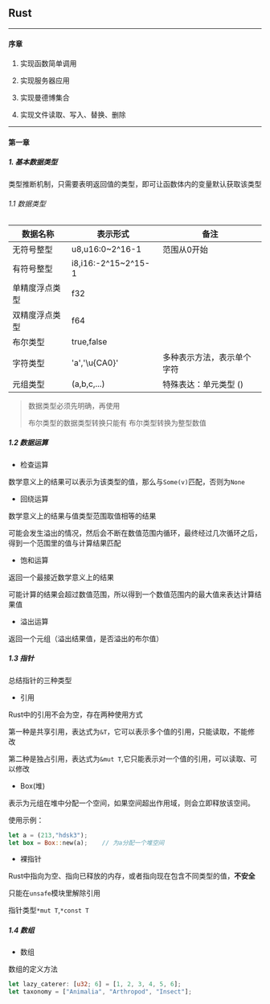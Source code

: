 ## Rust

---

#### 序章

1. 实现函数简单调用

2. 实现服务器应用

3. 实现曼德博集合

4. 实现文件读取、写入、替换、删除

---

#### 第一章

##### 1. 基本数据类型

类型推断机制，只需要表明返回值的类型，即可让函数体内的变量默认获取该类型

###### 1.1 数据类型

| 数据名称    | 表示形式                | 备注            |
| ------- | ------------------- | ------------- |
| 无符号整型   | u8,u16:0~2^16-1     | 范围从0开始        |
| 有符号整型   | i8,i16:-2^15~2^15-1 |               |
| 单精度浮点类型 | f32                 |               |
| 双精度浮点类型 | f64                 |               |
| 布尔类型    | true,false          |               |
| 字符类型    | 'a','\u{CA0}'       | 多种表示方法，表示单个字符 |
| 元组类型    | (a,b,c,...)         | 特殊表达：单元类型 ()  |

> 数据类型必须先明确，再使用
> 
> 布尔类型的数据类型转换只能有 布尔类型转换为整型数值

##### 1.2 数据运算

- 检查运算

数学意义上的结果可以表示为该类型的值，那么与`Some(v)`匹配，否则为`None`

- 回绕运算

数学意义上的结果与值类型范围取值相等的结果

可能会发生溢出的情况，然后会不断在数值范围内循环，最终经过几次循环之后，得到一个范围里的值与计算结果匹配

- 饱和运算

返回一个最接近数学意义上的结果

可能计算的结果会超过数值范围，所以得到一个数值范围内的最大值来表达计算结果值

- 溢出运算

返回一个元组（溢出结果值，是否溢出的布尔值）

##### 1.3 指针

总结指针的三种类型

- 引用

Rust中的引用不会为空，存在两种使用方式

第一种是共享引用，表达式为`&T`，它可以表示多个值的引用，只能读取，不能修改

第二种是独占引用，表达式为`&mut T`,它只能表示对一个值的引用，可以读取、可以修改

- Box(堆)

表示为元组在堆中分配一个空间，如果空间超出作用域，则会立即释放该空间。

使用示例：

```rust
let a = (213,"hdsk3");
let box = Box::new(a);    // 为a分配一个堆空间
```

- 裸指针

Rust中指向为空、指向已释放的内存，或者指向现在包含不同类型的值，**不安全**

只能在`unsafe`模块里解除引用

指针类型`*mut T`,`*const T`

##### 1.4 数组

- 数组

数组的定义方法

```rust
let lazy_caterer: [u32; 6] = [1, 2, 3, 4, 5, 6];
let taxonomy = ["Animalia", "Arthropod", "Insect"];
```
